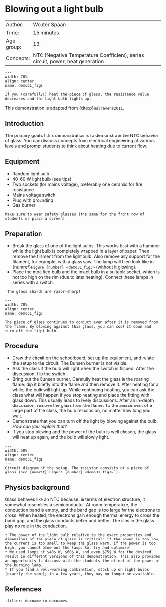 # Blowing out a light bulb

<table style="width: 100%; border-collapse: collapse; border: none;">
    <tr style="background-color: var(--background-color);">  
        <td style="text-align: left; padding: 3px; border: none; color: var(--text-color)">Author:</td>
        <td style="text-align: left; padding: 3px; border: none; color: var(--text-color)">Wouter Spaan</td>
    </tr>
    <tr style="background-color: var(--background-color);"> 
        <td style="text-align: left; padding: 3px; border: none; color: var(--text-color)">Time:</td>
        <td style="text-align: left; padding: 3px; border: none; color: var(--text-color)">15 minutes</td>
    </tr>
    <tr style="background-color: var(--background-color);"> 
        <td style="text-align: left; padding: 3px; border: none; color: var(--text-color)">Age group:</td>
        <td style="text-align: left; padding: 3px; border: none; color: var(--text-color)">13+</td>
    </tr>
    <tr style="background-color: var(--background-color);"> 
        <td style="text-align: left; padding: 3px; border: none; color: var(--text-color)">Concepts:</td>
        <td style="text-align: left; padding: 3px; border: none; color: var(--text-color)">NTC (Negative Temperature Coefficient), series circuit, power, heat generation</td>
    </tr>
</table>

```{figure} demo31_figure1.jpg
---
width: 70%
align: center
name: demo31_fig2
---
If you (carefully!) heat the piece of glass, the resistance value decreases and the light bulb lights up.
```

This demonstration is adapted from {cite:p}`Walravens2011`.

## Introduction
The primary goal of this demonstration is to demonstrate the NTC behavior of glass. You can discuss concepts from electrical engineering at various levels and prompt students to think about heating due to current flow.

## Equipment
* Random light bulb
* 40-60 W light bulb (see tips)
* Two sockets (for mains voltage), preferably one ceramic for fire resistance
* Mains voltage switch
* Plug with grounding
* Gas burner

```{warning}
Make sure to wear safety glasses (the same for the front row of students or place a screen)
```

## Preparation
* Break the glass of one of the light bulbs. This works best with a hammer while the light bulb is completely wrapped in a layer of paper. Then remove the filament from the light bulb. Also remove any support for the filament, for example, with a glass saw. The lamp will then look like in {numref}`Figure {number} <demo31_fig3>` (without it glowing).
* Place the modified bulb and the intact bulb in a suitable socket, which is not too high on the rim (due to later heating). Connect these lamps in series with a switch.

```{warning}
 The glass shards are razor-sharp!
```

```{figure} demo31_figure2.jpg
---
width: 70%
align: center
name: demo31_fig3
---
The piece of glass continues to conduct even after it is removed from the flame. By blowing against this glass, you can cool it down and turn off the light bulb.
```

## Procedure
* Draw the circuit on the schoolboard, set up the equipment, and relate the setup to the circuit. The Bunsen burner is not visible. 
* Ask the class if the bulb will light when the switch is flipped. After the discussion, flip the switch.
* Bring out the Bunsen burner. Carefully heat the glass in the roaring flame: dip it briefly into the flame and then remove it. After heating for a while, the bulb will light up. While continuing heating, you can ask the class what will happen if you stop heating and place the fitting with glass down. This usually leads to lively discussions. After an in-depth discussion, remove the glass from the flame. To the amazement of a large part of the class, the bulb remains on, no matter how long you wait.
* Demonstrate that you can turn off the light by blowing against the bulb. *How can you explain that?*
* If you stop blowing and the power of the bulb is well chosen, the glass will heat up again, and the bulb will slowly light.

```{figure} demo31_figure3.png
---
width: 50%
align: center
name: demo31_fig1
---
Circuit diagram of the setup. The resistor consists of a piece of glass (see {numref}`Figure {number} <demo31_fig3>`).
```

## Physics background
Glass behaves like an NTC because, in terms of electron structure, it somewhat resembles a semiconductor. At room temperature, the conduction band is empty, and the band gap is too large for the electrons to cross. When heated, the electrons gain enough thermal energy to cross the band gap, and the glass conducts better and better. The ions in the glass play no role in the conduction.

```{tip}
* The power of the light bulb relative to the exact properties and dimensions of the piece of glass is critical: if the power is too low, the current is too small to keep the glass warm. If the power is too high, you cannot blow out the lamp. So, try and optimize! 
* We used lamps of $40$ W, $60$ W, and even $75$ W for the desired result in different versions of this demonstration. This also provides an opportunity to discuss with the students the effect of the power of the burning lamp.
* If you find a well-working combination, stock up on light bulbs (exactly the same); in a few years, they may no longer be available.
```

## References
```{bibliography}
:filter: docname in docnames
```